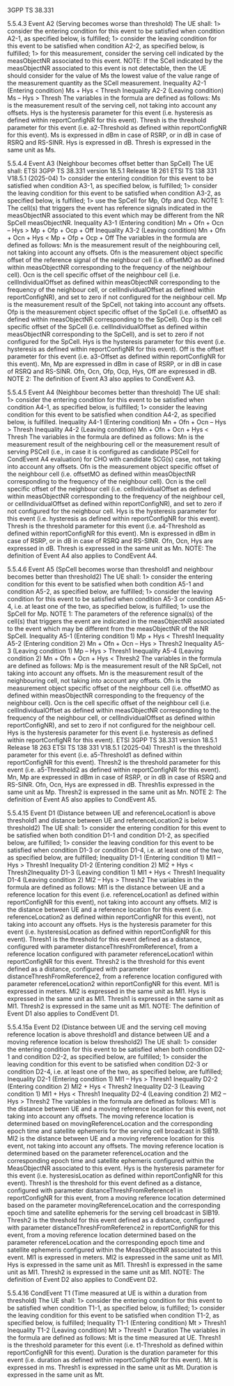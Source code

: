 3GPP TS 38.331

5.5.4.3 Event A2 (Serving becomes worse than threshold)
The UE shall:
1> consider the entering condition for this event to be satisfied when condition A2-1, as specified below, is fulfilled;
1> consider the leaving condition for this event to be satisfied when condition A2-2, as specified below, is fulfilled;
1> for this measurement, consider the serving cell indicated by the measObjectNR associated to this event.
NOTE: If the SCell indicated by the measObjectNR associated to this event is not detectable, then the UE should
consider for the value of Ms the lowest value of the value range of the measurement quantity as the SCell
measurement.
Inequality A2-1 (Entering condition)
Ms + Hys < Thresh
Inequality A2-2 (Leaving condition)
Ms – Hys > Thresh
The variables in the formula are defined as follows:
Ms is the measurement result of the serving cell, not taking into account any offsets.
Hys is the hysteresis parameter for this event (i.e. hysteresis as defined within reportConfigNR for this event).
Thresh is the threshold parameter for this event (i.e. a2-Threshold as defined within reportConfigNR for this event).
Ms is expressed in dBm in case of RSRP, or in dB in case of RSRQ and RS-SINR.
Hys is expressed in dB.
Thresh is expressed in the same unit as Ms.

5.5.4.4 Event A3 (Neighbour becomes offset better than SpCell)
The UE shall:
ETSI
3GPP TS 38.331 version 18.5.1 Release 18 261 ETSI TS 138 331 V18.5.1 (2025-04)
1> consider the entering condition for this event to be satisfied when condition A3-1, as specified below, is fulfilled;
1> consider the leaving condition for this event to be satisfied when condition A3-2, as specified below, is fulfilled;
1> use the SpCell for Mp, Ofp and Ocp.
NOTE 1: The cell(s) that triggers the event has reference signals indicated in the measObjectNR associated to this
event which may be different from the NR SpCell measObjectNR.
Inequality A3-1 (Entering condition)
Mn + Ofn + Ocn – Hys > Mp + Ofp + Ocp + Off
Inequality A3-2 (Leaving condition)
Mn + Ofn + Ocn + Hys < Mp + Ofp + Ocp + Off
The variables in the formula are defined as follows:
Mn is the measurement result of the neighbouring cell, not taking into account any offsets.
Ofn is the measurement object specific offset of the reference signal of the neighbour cell (i.e. offsetMO as defined
within measObjectNR corresponding to the frequency of the neighbour cell).
Ocn is the cell specific offset of the neighbour cell (i.e. cellIndividualOffset as defined within measObjectNR
corresponding to the frequency of the neighbour cell, or cellIndividualOffset as defined within reportConfigNR),
and set to zero if not configured for the neighbour cell.
Mp is the measurement result of the SpCell, not taking into account any offsets.
Ofp is the measurement object specific offset of the SpCell (i.e. offsetMO as defined within measObjectNR
corresponding to the SpCell).
Ocp is the cell specific offset of the SpCell (i.e. cellIndividualOffset as defined within measObjectNR corresponding
to the SpCell), and is set to zero if not configured for the SpCell.
Hys is the hysteresis parameter for this event (i.e. hysteresis as defined within reportConfigNR for this event).
Off is the offset parameter for this event (i.e. a3-Offset as defined within reportConfigNR for this event).
Mn, Mp are expressed in dBm in case of RSRP, or in dB in case of RSRQ and RS-SINR.
Ofn, Ocn, Ofp, Ocp, Hys, Off are expressed in dB.
NOTE 2: The definition of Event A3 also applies to CondEvent A3.

5.5.4.5 Event A4 (Neighbour becomes better than threshold)
The UE shall:
1> consider the entering condition for this event to be satisfied when condition A4-1, as specified below, is fulfilled;
1> consider the leaving condition for this event to be satisfied when condition A4-2, as specified below, is fulfilled.
Inequality A4-1 (Entering condition)
Mn + Ofn + Ocn – Hys > Thresh
Inequality A4-2 (Leaving condition)
Mn + Ofn + Ocn + Hys < Thresh
The variables in the formula are defined as follows:
Mn is the measurement result of the neighbouring cell or the measurement result of serving PSCell (i.e., in case it is
configured as candidate PSCell for CondEvent A4 evaluation) for CHO with candidate SCG(s) case, not taking
into account any offsets.
Ofn is the measurement object specific offset of the neighbour cell (i.e. offsetMO as defined within measObjectNR
corresponding to the frequency of the neighbour cell).
Ocn is the cell specific offset of the neighbour cell (i.e. cellIndividualOffset as defined within measObjectNR
corresponding to the frequency of the neighbour cell, or cellIndividualOffset as defined within reportConfigNR),
and set to zero if not configured for the neighbour cell.
Hys is the hysteresis parameter for this event (i.e. hysteresis as defined within reportConfigNR for this event).
Thresh is the threshold parameter for this event (i.e. a4-Threshold as defined within reportConfigNR for this event).
Mn is expressed in dBm in case of RSRP, or in dB in case of RSRQ and RS-SINR.
Ofn, Ocn, Hys are expressed in dB.
Thresh is expressed in the same unit as Mn.
NOTE: The definition of Event A4 also applies to CondEvent A4.

5.5.4.6 Event A5 (SpCell becomes worse than threshold1 and neighbour becomes
better than threshold2)
The UE shall:
1> consider the entering condition for this event to be satisfied when both condition A5-1 and condition A5-2, as
specified below, are fulfilled;
1> consider the leaving condition for this event to be satisfied when condition A5-3 or condition A5-4, i.e. at least
one of the two, as specified below, is fulfilled;
1> use the SpCell for Mp.
NOTE 1: The parameters of the reference signal(s) of the cell(s) that triggers the event are indicated in the
measObjectNR associated to the event which may be different from the measObjectNR of the NR SpCell.
Inequality A5-1 (Entering condition 1)
Mp + Hys < Thresh1
Inequality A5-2 (Entering condition 2)
Mn + Ofn + Ocn – Hys > Thresh2
Inequality A5-3 (Leaving condition 1)
Mp – Hys > Thresh1
Inequality A5-4 (Leaving condition 2)
Mn + Ofn + Ocn + Hys < Thresh2
The variables in the formula are defined as follows:
Mp is the measurement result of the NR SpCell, not taking into account any offsets.
Mn is the measurement result of the neighbouring cell, not taking into account any offsets.
Ofn is the measurement object specific offset of the neighbour cell (i.e. offsetMO as defined within measObjectNR
corresponding to the frequency of the neighbour cell).
Ocn is the cell specific offset of the neighbour cell (i.e. cellIndividualOffset as defined within measObjectNR
corresponding to the frequency of the neighbour cell, or cellIndividualOffset as defined within reportConfigNR),
and set to zero if not configured for the neighbour cell.
Hys is the hysteresis parameter for this event (i.e. hysteresis as defined within reportConfigNR for this event).
ETSI
3GPP TS 38.331 version 18.5.1 Release 18 263 ETSI TS 138 331 V18.5.1 (2025-04)
Thresh1 is the threshold parameter for this event (i.e. a5-Threshold1 as defined within reportConfigNR for this
event).
Thresh2 is the threshold parameter for this event (i.e. a5-Threshold2 as defined within reportConfigNR for this
event).
Mn, Mp are expressed in dBm in case of RSRP, or in dB in case of RSRQ and RS-SINR.
Ofn, Ocn, Hys are expressed in dB.
Thresh1is expressed in the same unit as Mp.
Thresh2 is expressed in the same unit as Mn.
NOTE 2: The definition of Event A5 also applies to CondEvent A5.

5.5.4.15 Event D1 (Distance between UE and referenceLocation1 is above threshold1
and distance between UE and referenceLocation2 is below threshold2)
The UE shall:
1> consider the entering condition for this event to be satisfied when both condition D1-1 and condition D1-2, as
specified below, are fulfilled;
1> consider the leaving condition for this event to be satisfied when condition D1-3 or condition D1-4, i.e. at least
one of the two, as specified below, are fulfilled;
Inequality D1-1 (Entering condition 1)
Ml1 – Hys > Thresh1
Inequality D1-2 (Entering condition 2)
Ml2 + Hys < Thresh2Inequality D1-3 (Leaving condition 1)
Ml1 + Hys < Thresh1
Inequality D1-4 (Leaving condition 2)
Ml2 – Hys > Thresh2
The variables in the formula are defined as follows:
Ml1 is the distance between UE and a reference location for this event (i.e. referenceLocation1 as defined within
reportConfigNR for this event), not taking into account any offsets.
Ml2 is the distance between UE and a reference location for this event (i.e. referenceLocation2 as defined within
reportConfigNR for this event), not taking into account any offsets.
Hys is the hysteresis parameter for this event (i.e. hysteresisLocation as defined within reportConfigNR for this
event).
Thresh1 is the threshold for this event defined as a distance, configured with parameter
distanceThreshFromReference1, from a reference location configured with parameter referenceLocation1 within
reportConfigNR for this event.
Thresh2 is the threshold for this event defined as a distance, configured with parameter
distanceThreshFromReference2, from a reference location configured with parameter referenceLocation2 within
reportConfigNR for this event.
Ml1 is expressed in meters.
Ml2 is expressed in the same unit as Ml1.
Hys is expressed in the same unit as Ml1.
Thresh1 is expressed in the same unit as Ml1.
Thresh2 is expressed in the same unit as Ml1.
NOTE: The definition of Event D1 also applies to CondEvent D1.

5.5.4.15a Event D2 (Distance between UE and the serving cell moving reference
location is above threshold1 and distance between UE and a moving
reference location is below threshold2)
The UE shall:
1> consider the entering condition for this event to be satisfied when both condition D2-1 and condition D2-2, as
specified below, are fulfilled;
1> consider the leaving condition for this event to be satisfied when condition D2-3 or condition D2-4, i.e. at least
one of the two, as specified below, are fulfilled;
Inequality D2-1 (Entering condition 1)
Ml1 – Hys > Thresh1
Inequality D2-2 (Entering condition 2)
Ml2 + Hys < Thresh2
Inequality D2-3 (Leaving condition 1)
Ml1 + Hys < Thresh1
Inequality D2-4 (Leaving condition 2)
Ml2 – Hys > Thresh2
The variables in the formula are defined as follows:
Ml1 is the distance between UE and a moving reference location for this event, not taking into account any offsets.
The moving reference location is determined based on movingReferenceLocation and the corresponding epoch
time and satellite ephemeris for the serving cell broadcast in SIB19.
Ml2 is the distance between UE and a moving reference location for this event, not taking into account any offsets.
The moving reference location is determined based on the parameter referenceLocation and the corresponding
epoch time and satellite ephemeris configured within the MeasObjectNR associated to this event.
Hys is the hysteresis parameter for this event (i.e. hysteresisLocation as defined within reportConfigNR for this
event).
Thresh1 is the threshold for this event defined as a distance, configured with parameter
distanceThreshFromReference1 in reportConfigNR for this event, from a moving reference location determined
based on the parameter movingReferenceLocation and the corresponding epoch time and satellite ephemeris for
the serving cell broadcast in SIB19.
Thresh2 is the threshold for this event defined as a distance, configured with parameter
distanceThreshFromReference2 in reportConfigNR for this event, from a moving reference location determined
based on the parameter referenceLocation and the corresponding epoch time and satellite ephemeris configured
within the MeasObjectNR associated to this event.
Ml1 is expressed in meters.
Ml2 is expressed in the same unit as Ml1.
Hys is expressed in the same unit as Ml1.
Thresh1 is expressed in the same unit as Ml1.
Thresh2 is expressed in the same unit as Ml1.
NOTE: The definition of Event D2 also applies to CondEvent D2.

5.5.4.16 CondEvent T1 (Time measured at UE is within a duration from threshold)
The UE shall:
1> consider the entering condition for this event to be satisfied when condition T1-1, as specified below, is fulfilled;
1> consider the leaving condition for this event to be satisfied when condition T1-2, as specified below, is fulfilled;
Inequality T1-1 (Entering condition)
Mt > Thresh1
Inequality T1-2 (Leaving condition)
Mt > Thresh1 + Duration
The variables in the formula are defined as follows:
Mt is the time measured at UE.
Thresh1 is the threshold parameter for this event (i.e. t1-Threshold as defined within reportConfigNR for this
event).
Duration is the duration parameter for this event (i.e. duration as defined within reportConfigNR for this event).
Mt is expressed in ms.
Thresh1 is expressed in the same unit as Mt.
Duration is expressed in the same unit as Mt.

